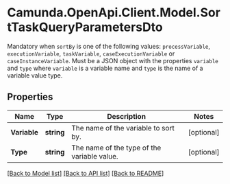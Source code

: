 # Camunda.OpenApi.Client.Model.SortTaskQueryParametersDto
Mandatory when `sortBy` is one of the following values: `processVariable`, `executionVariable`, `taskVariable`, `caseExecutionVariable` or `caseInstanceVariable`. Must be a JSON object with the properties `variable` and `type` where `variable` is a variable name and `type` is the name of a variable value type.

## Properties

Name | Type | Description | Notes
------------ | ------------- | ------------- | -------------
**Variable** | **string** | The name of the variable to sort by. | [optional] 
**Type** | **string** | The name of the type of the variable value. | [optional] 

[[Back to Model list]](../README.md#documentation-for-models) [[Back to API list]](../README.md#documentation-for-api-endpoints) [[Back to README]](../README.md)

